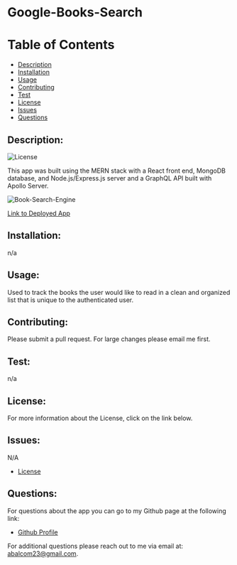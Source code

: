 # Google-Books-Search

# Table of Contents

- [Description](#description)
- [Installation](#installation)
- [Usage](#usage)
- [Contributing](#contributing)
- [Test](#test)
- [License](#license)
- [Issues](#issues)
- [Questions](#questions)

## Description:
![License](https://img.shields.io/badge/License-ISC-blue.svg "License Badge")

This app was built using the MERN stack with a React front end, MongoDB database, and Node.js/Express.js server and a GraphQL API built with Apollo Server. 

![Book-Search-Engine](..Assets/booksearch.png)

[Link to Deployed App]()

## Installation:
n/a

## Usage:
Used to track the books the user would like to read in a clean and organized list that is unique to the authenticated user. 

## Contributing:
Please submit a pull request.  For large changes please email me first.

## Test: 
n/a

## License:
For more information about the License, click on the link below.

## Issues:
N/A

- [License](https://opensource.org/licenses/ISC)

##  Questions:
For questions about the app you can go to my 
Github page at the following link:

- [Github Profile](https://github.com/abalcs)

For additional questions please reach out to me via email at: abalcom23@gmail.com.